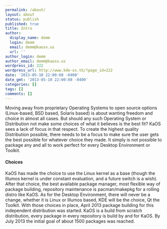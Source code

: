 ```yaml
---
permalink: /about/
layout: about
status: publish
published: true
title: Intro
author:
  display_name: demm
  login: demm
  email: demm@kaosx.us
  url: ''
author_login: demm
author_email: demm@kaosx.us
wordpress_id: 222
wordpress_url: http://www.kde-os.tk/?page_id=222
date: '2013-05-10 22:00:08 -0400'
date_gmt: '2013-05-10 22:00:08 -0400'
categories: []
tags: []
comments: []
---
```

Moving away from proprietary Operating Systems to open source options (Linux-based, BSD based, Solaris based) is about wanting freedom and choice in almost all cases. But should any such Operating System or Distribution not make some choices of what it believes is the best fit? KaOS sees a lack of focus in that respect. To create the highest quality Distribution possible, there needs to be a focus to make sure the user gets the best possible for whatever choice they made.
It simply is not possible to package any and all to work perfect for every Desktop Environment or Toolkit.

#### Choices 
KaOS has made the choice to use the Linux kernel as a base (though the Illumos kernel is under constant evaluation, and a future switch is a wish). After that choice, the best available package manager, most flexible way of package building, repository maintenance is pacman/makepkg for a rolling distro like KaOS.
As for the Desktop Environment, there will never be a change, whether it is Linux or Illumos based, KDE will be the choice, Qt the Toolkit.
With those choices in place, April 2013 package building for this independent distribution was started. KaOS is a build from scratch distribution, every package in every repository is build by and for KaOS. By July 2013 the initial goal of about 1500 packages was reached.


